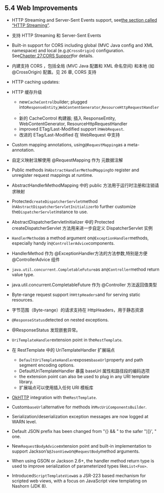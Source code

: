 ## 5.4 Web Improvements

* HTTP Streaming and Server-Sent Events support, see[the section called “HTTP Streaming”](https://docs.spring.io/spring/docs/current/spring-framework-reference/htmlsingle/#mvc-ann-async-http-streaming).
* 支持 HTTP Streaming 和 Server-Sent Events
* Built-in support for CORS including global \(MVC Java config and XML namespace\) and local \(e.g.`@CrossOrigin`\) configuration. See[Chapter 27,CORS Support](https://docs.spring.io/spring/docs/current/spring-framework-reference/htmlsingle/#cors)for details.
* 内建支持 CORS ，包括全局 (MVC Java 配置和 XML 命名空间) 和本地 (如 @CrossOrigin) 配置。见 26 章, CORS 支持
* HTTP caching updates:
* HTTP 缓存升级
  * new`CacheControl`builder; plugged into`ResponseEntity`,`WebContentGenerator`,`ResourceHttpRequestHandler`.
  * 新的 CacheControl 构建器; 插入 ResponseEntity, WebContentGenerator, ResourceHttpRequestHandler
  * improved ETag/Last-Modified support in`WebRequest`.
  * 改进的 ETag/Last-Modified 在 WebRequest 中支持
* Custom mapping annotations, using`@RequestMapping`as a meta-annotation.
* 自定义映射注解使用 @RequestMapping 作为 元数据注解
* Public methods in`AbstractHandlerMethodMapping`to register and unregister request mappings at runtime.
* AbstractHandlerMethodMapping 中的 public 方法用于运行时注册和注销请求映射
* Protected`createDispatcherServlet`method in`AbstractDispatcherServletInitializer`to further customize the`DispatcherServlet`instance to use.
* AbstractDispatcherServletInitializer 中的 Protected createDispatcherServlet 方法用来进一步自定义 DispatcherServlet 实例
* `HandlerMethod`as a method argument on`@ExceptionHandler`methods, especially handy in`@ControllerAdvice`components.
* HandlerMethod 作为 @ExceptionHandler方法的方法参数,特别是方便 @ControllerAdvice 组件
* `java.util.concurrent.CompletableFuture`as an`@Controller`method return value type.
* java.util.concurrent.CompletableFuture 作为 @Controller 方法返回值类型
* Byte-range request support in`HttpHeaders`and for serving static resources.
* 字节范围（Byte-range）的请求支持在 HttpHeaders，用于静态资源
* `@ResponseStatus`detected on nested exceptions.
* @ResponseStatus 发现嵌套异常。
* `UriTemplateHandler`extension point in the`RestTemplate`.
* 在 RestTemplate 中的 UriTemplateHandler 扩展端点

  * `DefaultUriTemplateHandler`exposes`baseUrl`property and path segment encoding options.
  * DefaultUriTemplateHandler 暴露 baseUrl 属性和路径段的编码选项
  * the extension point can also be used to plug in any URI template library.
  * 扩展端点可以使用插入任何 URI 模板库

* [OkHTTP](https://square.github.io/okhttp/) integration with the`RestTemplate`.
* Custom`baseUrl`alternative for methods in`MvcUriComponentsBuilder`.
* Serialization/deserialization exception messages are now logged at WARN level.
* Default JSON prefix has been changed from "{} && " to the safer "\)\]}', " one.
* New`RequestBodyAdvice`extension point and built-in implementation to support Jackson’s`@JsonView`on`@RequestBody`method arguments.
* When using GSON or Jackson 2.6+, the handler method return type is used to improve serialization of parameterized types like`List<Foo>`.
* Introduced`ScriptTemplateView`as a JSR-223 based mechanism for scripted web views, with a focus on JavaScript view templating on Nashorn \(JDK 8\).



